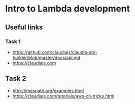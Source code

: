 # Intro to Lambda development

## Useful links

### Task 1

* https://github.com/claudiajs/claudia-api-builder/blob/master/docs/api.md
* https://claudiajs.com

## Task 2

* http://jmespath.org/examples.html
* https://claudiajs.com/tutorials/aws-cli-tricks.html
